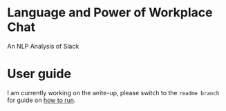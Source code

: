 # Language and Power of Workplace Chat

An NLP Analysis of Slack

# User guide

I am currently working on the write-up, please switch to the `readme branch` for guide on [how to run](https://github.com/sherl9/slack-slack/tree/readme).
